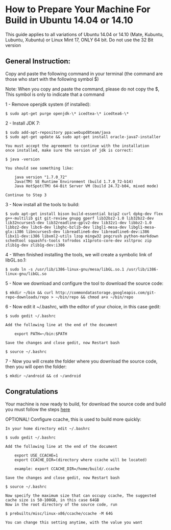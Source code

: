 How to Prepare Your Machine For Build in Ubuntu 14.04 or 14.10
==============================================================
This guide applies to all variations of Ubuntu 14.04 or 14.10 (Mate, Kubuntu, Lubuntu, Xubuntu) or Linux Mint 17, ONLY 64 bit. Do not use the 32 Bit version

General Instruction:
--------------------
Copy and paste the following command in your terminal (the command are those who start with the following symbol  $)

Note: When you copy and paste the command, please do not copy the $, This symbol is only to indicate that a command

1 - Remove openjdk system (if installed):

    $ sudo apt-get purge openjdk-\* icedtea-\* icedtea6-\*

2 - Install JDK 7:

    $ sudo add-apt-repository ppa:webupd8team/java
    $ sudo apt-get update && sudo apt-get install oracle-java7-installer

    You must accept the agreement to continue with the installation
    once installed, make sure the version of jdk is correct:

    $ java -version

    You should see something like:

        java version "1.7.0_72"
        Java(TM) SE Runtime Environment (build 1.7.0_72-b14)
        Java HotSpot(TM) 64-Bit Server VM (build 24.72-b04, mixed mode)

    Continue to Step 3

3 - Now install all the tools to build:

    $ sudo apt-get install bison build-essential bzip2 curl dpkg-dev flex g++-multilib git git-review gnupg gperf lib32bz2-1.0 lib32bz2-dev lib32ncurses5-dev lib32readline-gplv2-dev lib32z1-dev libbz2-1.0 libbz2-dev libc6-dev libghc-bzlib-dev libgl1-mesa-dev libgl1-mesa-glx:i386 libncurses5-dev libreadline6-dev libreadline6-dev:i386 libx11-dev:i386 libxml2-utils lzop mingw32 pngcrush python-markdown schedtool squashfs-tools tofrodos x11proto-core-dev xsltproc zip zlib1g-dev zlib1g-dev:i386

4 - When finished installing the tools, we will create a symbolic link of libGL.so.1:

    $ sudo ln -s /usr/lib/i386-linux-gnu/mesa/libGL.so.1 /usr/lib/i386-linux-gnu/libGL.so

5 - Now we download and configure the tool to download the source code:

    $ mkdir ~/bin && curl http://commondatastorage.googleapis.com/git-repo-downloads/repo > ~/bin/repo && chmod a+x ~/bin/repo

6 - Now edit it ~/.bashrc, with the editor of your choice, in this case gedit:

    $ sudo gedit ~/.bashrc

    Add the following line at the end of the document

        export PATH=~/bin:$PATH

    Save the changes and close gedit, now Restart bash

    $ source ~/.bashrc

7 - Now you will create the folder where you download the source code, then you will open the folder:

    $ mkdir ~/android && cd ~/android

Congratulations
---------------
Your machine is now ready to build, for download the source code and build you must follow the steps [here](https://github.com/PAC-man/pacman/blob/pac-4.4/README.md)


OPTIONAL! Configure ccache, this is used to build more quickly:

    In your home directory edit ~/.bashrc

    $ sudo gedit ~/.bashrc

    Add the following line at the end of the document

        export USE_CCACHE=1
        export CCACHE_DIR=(directory where ccache will be located)

        example: export CCACHE_DIR=/home/build/.ccache

    Save the changes and close gedit, now Restart bash

    $ source ~/.bashrc

    Now specify the maximum size that can occupy ccache, The suggested cache size is 50-100GB, in this case 64GB
    Now in the root directory of the source code, run

    $ prebuilts/misc/linux-x86/ccache/ccache -M 64G

    You can change this setting anytime, with the value you want
